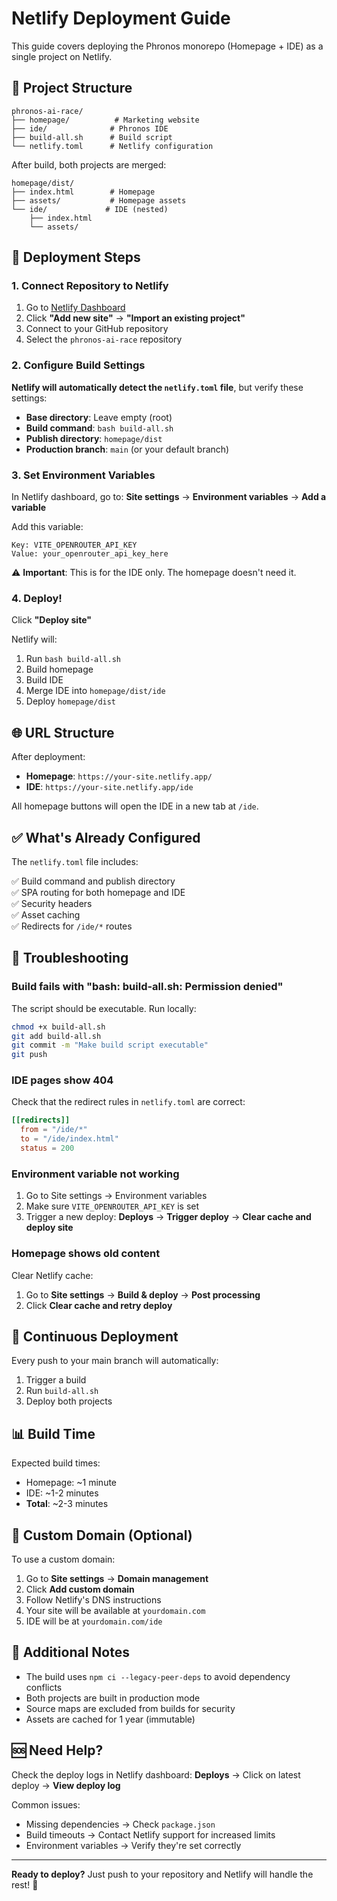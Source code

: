 # Netlify Deployment Guide

This guide covers deploying the Phronos monorepo (Homepage + IDE) as a single project on Netlify.

## 📁 Project Structure

```
phronos-ai-race/
├── homepage/          # Marketing website
├── ide/              # Phronos IDE
├── build-all.sh      # Build script
└── netlify.toml      # Netlify configuration
```

After build, both projects are merged:
```
homepage/dist/
├── index.html        # Homepage
├── assets/           # Homepage assets
└── ide/             # IDE (nested)
    ├── index.html
    └── assets/
```

## 🚀 Deployment Steps

### 1. Connect Repository to Netlify

1. Go to [Netlify Dashboard](https://app.netlify.com/)
2. Click **"Add new site"** → **"Import an existing project"**
3. Connect to your GitHub repository
4. Select the `phronos-ai-race` repository

### 2. Configure Build Settings

**Netlify will automatically detect the `netlify.toml` file**, but verify these settings:

- **Base directory**: Leave empty (root)
- **Build command**: `bash build-all.sh`
- **Publish directory**: `homepage/dist`
- **Production branch**: `main` (or your default branch)

### 3. Set Environment Variables

In Netlify dashboard, go to:
**Site settings** → **Environment variables** → **Add a variable**

Add this variable:
```
Key: VITE_OPENROUTER_API_KEY
Value: your_openrouter_api_key_here
```

⚠️ **Important**: This is for the IDE only. The homepage doesn't need it.

### 4. Deploy!

Click **"Deploy site"**

Netlify will:
1. Run `bash build-all.sh`
2. Build homepage
3. Build IDE
4. Merge IDE into `homepage/dist/ide`
5. Deploy `homepage/dist`

## 🌐 URL Structure

After deployment:
- **Homepage**: `https://your-site.netlify.app/`
- **IDE**: `https://your-site.netlify.app/ide`

All homepage buttons will open the IDE in a new tab at `/ide`.

## ✅ What's Already Configured

The `netlify.toml` file includes:

✅ Build command and publish directory  
✅ SPA routing for both homepage and IDE  
✅ Security headers  
✅ Asset caching  
✅ Redirects for `/ide/*` routes  

## 🔧 Troubleshooting

### Build fails with "bash: build-all.sh: Permission denied"
The script should be executable. Run locally:
```bash
chmod +x build-all.sh
git add build-all.sh
git commit -m "Make build script executable"
git push
```

### IDE pages show 404
Check that the redirect rules in `netlify.toml` are correct:
```toml
[[redirects]]
  from = "/ide/*"
  to = "/ide/index.html"
  status = 200
```

### Environment variable not working
1. Go to Site settings → Environment variables
2. Make sure `VITE_OPENROUTER_API_KEY` is set
3. Trigger a new deploy: **Deploys** → **Trigger deploy** → **Clear cache and deploy site**

### Homepage shows old content
Clear Netlify cache:
1. Go to **Site settings** → **Build & deploy** → **Post processing**
2. Click **Clear cache and retry deploy**

## 🔄 Continuous Deployment

Every push to your main branch will automatically:
1. Trigger a build
2. Run `build-all.sh`
3. Deploy both projects

## 📊 Build Time

Expected build times:
- Homepage: ~1 minute
- IDE: ~1-2 minutes
- **Total**: ~2-3 minutes

## 🎯 Custom Domain (Optional)

To use a custom domain:
1. Go to **Site settings** → **Domain management**
2. Click **Add custom domain**
3. Follow Netlify's DNS instructions
4. Your site will be available at `yourdomain.com`
5. IDE will be at `yourdomain.com/ide`

## 📝 Additional Notes

- The build uses `npm ci --legacy-peer-deps` to avoid dependency conflicts
- Both projects are built in production mode
- Source maps are excluded from builds for security
- Assets are cached for 1 year (immutable)

## 🆘 Need Help?

Check the deploy logs in Netlify dashboard:
**Deploys** → Click on latest deploy → **View deploy log**

Common issues:
- Missing dependencies → Check `package.json`
- Build timeouts → Contact Netlify support for increased limits
- Environment variables → Verify they're set correctly

---

**Ready to deploy?** Just push to your repository and Netlify will handle the rest! 🚀

